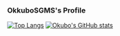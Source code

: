 ### OkkuboSGMS's  Profile
[![Top Langs](https://github-readme-stats.vercel.app/api/top-langs/?username=OhkuboSGMS
)](https://github.com/anuraghazra/github-readme-stats)
[![Okubo's GitHub stats](https://github-readme-stats.vercel.app/api?username=OhkuboSGMS)](https://github.com/anuraghazra/github-readme-stats)
